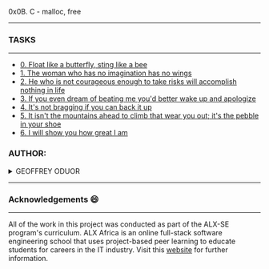 0x0B. C - malloc, free

----
### TASKS

-----
- [0. Float like a butterfly, sting like a bee](0-create_array.c)
- [1. The woman who has no imagination has no wings](1-strdup.c)
- [2. He who is not courageous enough to take risks will accomplish nothing in life](2-str_concat.c)
- [3. If you even dream of beating me you'd better wake up and apologize](3-alloc_grid.c)
- [4. It's not bragging if you can back it up](4-free_grid.c)
- [5. It isn't the mountains ahead to climb that wear you out; it's the pebble in your shoe](100-argstostr.c)
- [6. I will show you how great I am](101-strtow.c)

### AUTHOR:
<details>
    <summary>GEOFFREY ODUOR</summary>
    <ul>
        <li>
            <a href="https://github.com/luckyhope1">Github</a>
        </li>
        <li>
            <a href="https://twitter.com/TomGeoffry">Twitter</a>
        </li>
        <li>
            <a href="https://geoffrytom@gmail.com">e-mail</a>
        </li>
    </ul>
</details>

---

### Acknowledgements  :smile:
___
All of the work in this project was conducted as part of the ALX-SE program's curriculum. ALX Africa is an online full-stack software engineering school that uses project-based peer learning to educate students for careers in the IT industry. Visit this <a href="https://www.alxafrica.com/software-engineering-2022">website</a> for further information.
